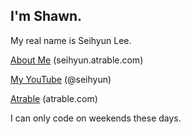I'm Shawn.
---
My real name is Seihyun Lee.

[About Me](https://seihyun.atrable.com) (seihyun.atrable.com)

[My YouTube](https://www.youtube.com/@seihyun) (@seihyun)

[Atrable](https://www.atrable.com) (atrable.com)

I can only code on weekends these days.
